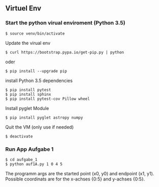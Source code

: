 ## Virtuel Env
### Start the python virual enviroment (Python 3.5)
```
$ source venv/bin/activate
```

Update the virual env

```
$ curl https://bootstrap.pypa.io/get-pip.py | python
```

oder
```
$ pip install --upgrade pip
```

install Python 3.5 dependencies
```
$ pip install pytest
$ pip install sphinx
$ pip install pytest-cov Pillow wheel
```

Install pyglet Module
```
$ pip install pyglet astropy numpy
```

Quit the VM (only use if needed)
```
$ deactivate
```

### Run App Aufgabe 1
```
$ cd aufgabe_1
$ python auf1A.py 1 0 4 5
```
The programm args are the started point (x0, y0) and endpoint (x1, y1).
Possible coordinats are for the x-achses {0:5} and y-achses {0:5}.